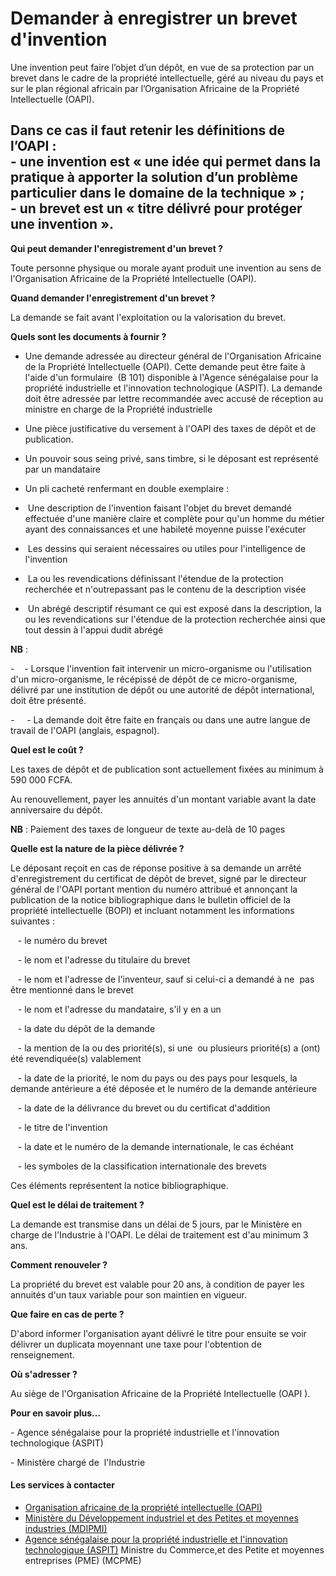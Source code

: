 # Demander à enregistrer un brevet d'invention

Une invention peut faire l’objet d’un dépôt, en vue de sa protection par un brevet dans le cadre de la propriété intellectuelle, géré au niveau du pays et sur le plan régional africain par l’Organisation Africaine de la Propriété Intellectuelle (OAPI).  
  
Dans ce cas il faut retenir les définitions de l’OAPI :  
\- une invention est « une idée qui permet dans la pratique à apporter la solution d’un problème particulier dans le domaine de la technique » ;  
\- un brevet est un « titre délivré pour protéger une invention ».
-------------------------------------------------------------------------------------------------------------------------------------------------------------------------------------------------------------------------------------------------------------------------------------------------------------------------------------------------------------------------------------------------------------------------------------------------------------------------------------------------------------------------------------------------

**Qui peut demander l'enregistrement d'un brevet ?**

Toute personne physique ou morale ayant produit une invention au sens de l'Organisation Africaine de la Propriété Intellectuelle (OAPI).

**Quand demander l'enregistrement d'un brevet ?**

La demande se fait avant l'exploitation ou la valorisation du brevet.

**Quels sont les documents à fournir ?**

*   Une demande adressée au directeur général de l'Organisation Africaine de la Propriété Intellectuelle (OAPI). Cette demande peut être faite à l'aide d'un formulaire  (B 101) disponible à l'Agence sénégalaise pour la propriété industrielle et l'innovation technologique (ASPIT). La demande doit être adressée par lettre recommandée avec accusé de réception au ministre en charge de la Propriété industrielle 

*   Une pièce justificative du versement à l'OAPI des taxes de dépôt et de publication.

*   Un pouvoir sous seing privé, sans timbre, si le déposant est représenté par un mandataire

*   Un pli cacheté renfermant en double exemplaire :

*    Une description de l'invention faisant l'objet du brevet demandé effectuée d'une manière claire et complète pour qu'un homme du métier ayant des connaissances et une habileté moyenne puisse l'exécuter
*    Les dessins qui seraient nécessaires ou utiles pour l'intelligence de l'invention
*    La ou les revendications définissant l'étendue de la protection recherchée et n'outrepassant pas le contenu de la description visée
*    Un abrégé descriptif résumant ce qui est exposé dans la description, la ou les revendications sur l'étendue de la protection recherchée ainsi que tout dessin à l'appui dudit abrégé

**NB** :

\-    - Lorsque l'invention fait intervenir un micro-organisme ou l'utilisation d'un micro-organisme, le récépissé de dépôt de ce micro-organisme, délivré par une institution de dépôt ou une autorité de dépôt international, doit être présenté.

\-     - La demande doit être faite en français ou dans une autre langue de travail de l'OAPI (anglais, espagnol).

**Quel est le coût ?**

Les taxes de dépôt et de publication sont actuellement fixées au minimum à 590 000 FCFA.

Au renouvellement, payer les annuités d'un montant variable avant la date anniversaire du dépôt.

**NB** : Paiement des taxes de longueur de texte au-delà de 10 pages

**Quelle est la nature de la pièce délivrée ?**

Le déposant reçoit en cas de réponse positive à sa demande un arrêté d'enregistrement du certificat de dépôt de brevet, signé par le directeur général de l'OAPI portant mention du numéro attribué et annonçant la publication de la notice bibliographique dans le bulletin officiel de la propriété intellectuelle (BOPI) et incluant notamment les informations suivantes :

   - le numéro du brevet

   - le nom et l'adresse du titulaire du brevet 

   - le nom et l'adresse de l'inventeur, sauf si celui-ci a demandé à ne  pas être mentionné dans le brevet 

   - le nom et l'adresse du mandataire, s'il y en a un 

   - la date du dépôt de la demande

   - la mention de la ou des priorité(s), si une  ou plusieurs priorité(s) a (ont) été revendiquée(s) valablement   

   - la date de la priorité, le nom du pays ou des pays pour lesquels, la demande antérieure a été déposée et le numéro de la demande antérieure  

   - la date de la délivrance du brevet ou du certificat d'addition 

   - le titre de l'invention 

   - la date et le numéro de la demande internationale, le cas échéant 

   - les symboles de la classification internationale des brevets

Ces éléments représentent la notice bibliographique.

**Quel est le délai de traitement ?**

La demande est transmise dans un délai de 5 jours, par le Ministère en charge de l'Industrie à l'OAPI. Le délai de traitement est d'au minimum 3 ans.

**Comment renouveler ?**

La propriété du brevet est valable pour 20 ans, à condition de payer les annuités d'un taux variable pour son maintien en vigueur.  

**Que faire en cas de perte ?**

D'abord informer l'organisation ayant délivré le titre pour ensuite se voir délivrer un duplicata moyennant une taxe pour l'obtention de renseignement. 

**Où s'adresser ?**

Au siège de l'Organisation Africaine de la Propriété Intellectuelle (OAPI ).

**Pour en savoir plus...**

\- Agence sénégalaise pour la propriété industrielle et l'innovation technologique (ASPIT) 

\- Ministère chargé de  l'Industrie

#### Les services à contacter

*   [Organisation africaine de la propriété intellectuelle (OAPI)](../../../services/organisation-africaine-de-la-propriete-intellectuelle-oapi.md)
*   [Ministère du Développement industriel et des Petites et moyennes industries (MDIPMI)](../../../services/ministere-du-developpement-industriel-et-des-petites-et-moyennes-industries-mdipmi.md)
*   [Agence sénégalaise pour la propriété industrielle et l'innovation technologique (ASPIT)](../../../services/agence-senegalaise-pour-la-propriete-industrielle-et-linnovation-technologique-aspit.md) Ministre du Commerce,et des Petite et moyennes entreprises (PME) (MCPME)